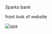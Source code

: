 Sparks bank

front look of website


![spa](https://user-images.githubusercontent.com/85859444/146779430-e06e29f6-5f4d-45af-9e97-2a6f16ccb31a.PNG)
